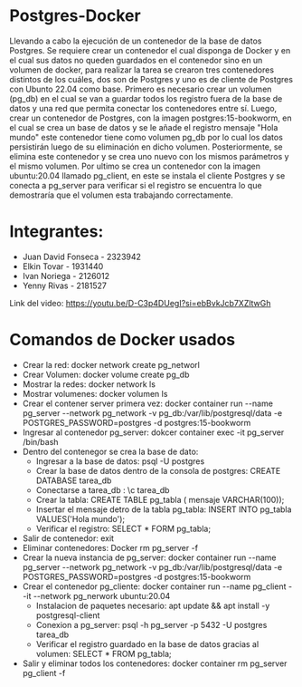 # Postgres-Docker

Llevando a cabo la ejecución de un contenedor de la base de datos Postgres. 
Se requiere crear un contenedor el cual disponga de Docker y en el cual sus datos no queden guardados en el contenedor sino en un volumen de docker, para realizar la tarea se crearon tres contenedores distintos de los 
cuáles, dos son de Postgres y uno es de cliente de Postgres con Ubunto 22.04 como base. Primero es necesario crear un volumen (pg_db) en el cual se van a guardar todos los registro fuera de la base de datos y una red que
permita conectar los contenedores entre sí. Luego, crear un contenedor de Postgres, con la imagen postgres:15-bookworm, en el cual se crea un base de datos y se le añade el registro mensaje "Hola mundo" este contenedor 
tiene como volumen pg_db por lo cual los datos persistirán luego de su eliminación en dicho volumen. Posteriormente, se elimina este contenedor y se crea uno nuevo con los mismos parámetros y el mismo volumen. Por ultimo
se crea un contenedor con la imagen ubuntu:20.04 llamado pg_client, en este se instala el cliente Postgres y se conecta a pg_server para verificar si el registro se encuentra lo que demostraría que el volumen esta 
trabajando correctamente.

# Integrantes:

- Juan David Fonseca - 2323942
- Elkin Tovar - 1931440
- Ivan Noriega - 2126012
- Yenny Rivas - 2181527

Link del video: https://youtu.be/D-C3p4DUegI?si=ebBvkJcb7XZltwGh

# Comandos de Docker usados
- Crear la red: docker network create pg_networl
- Crear Volumen: docker volume create pg_db
- Mostrar la redes: docker network ls
- Mostrar volumenes: docker volumen ls
- Crear el contener server primera vez: docker container run --name pg_server --network pg_network -v pg_db:/var/lib/postgresql/data -e POSTGRES_PASSWORD=postgres -d postgres:15-bookworm
- Ingresar al contenedor pg_server: dokcer container exec -it pg_server /bin/bash
- Dentro del contenegor se crea la base de dato:
  - Ingresar a la base de datos: psql -U postgres
  - Crear la base de datos dentro de la consola de postgres: CREATE DATABASE tarea_db
  - Conectarse a tarea_db : \c tarea_db
  - Crear la tabla: CREATE TABLE pg_tabla ( mensaje VARCHAR(100));
  - Insertar el mensaje detro de la tabla pg_tabla: INSERT INTO pg_tabla VALUES('Hola mundo');
  - Verificar el registro: SELECT * FORM pg_tabla;
- Salir de contenedor: exit
- Eliminar contenedores: Docker rm pg_server -f
- Crear la nueva instancia de pg_server: docker container run --name pg_server --network pg_network -v pg_db:/var/lib/postgresql/data -e POSTGRES_PASSWORD=postgres -d postgres:15-bookworm
- Crear el contenedor pg_cliente: docker container run --name pg_client --it --network pg_nerwork ubuntu:20.04
  - Instalacion de paquetes necesario: apt update && apt install -y postgresql-client
  - Conexion a pg_server: psql -h pg_server -p 5432 -U postgres tarea_db
  - Verificar el registro guardado en la base de datos gracias al volumen: SELECT * FROM pg_tabla;
- Salir y eliminar todos los contenedores: docker container rm pg_server pg_client -f
  
